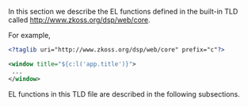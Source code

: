 In this section we describe the EL functions defined in the built-in TLD
called http://www.zkoss.org/dsp/web/core.

For example,

```xml
<?taglib uri="http://www.zkoss.org/dsp/web/core" prefix="c"?>

<window title="${c:l('app.title')}">
 ...
</window>
```

EL functions in this TLD file are described in the following
subsections.
